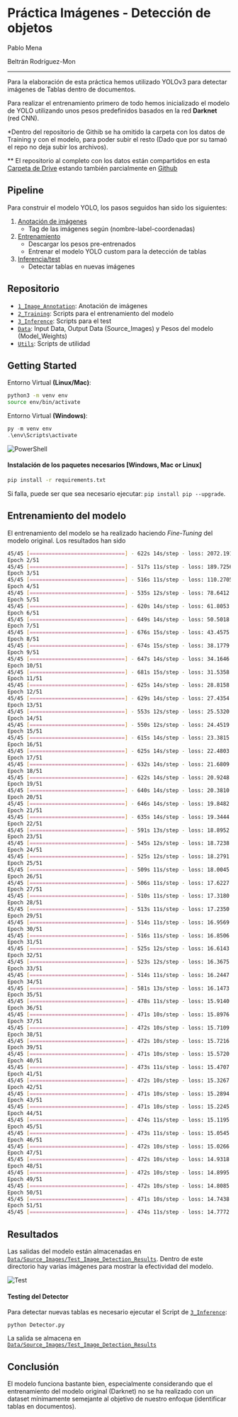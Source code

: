 # Práctica Imágenes - Detección de objetos
 Pablo Mena

 Beltrán Rodríguez-Mon

---

 Para la elaboración de esta práctica hemos utilizado YOLOv3 para detectar imágenes de Tablas dentro de documentos. 

 Para realizar el entrenamiento primero de todo hemos inicializado el modelo de YOLO utilizando unos pesos predefinidos basados en la red **Darknet** (red CNN). 

 *Dentro del repositorio de Githib se ha omitido la carpeta con los datos de Training y con el modelo, para poder subir el resto (Dado que por su tamaó el repo no deja subir los archivos).

 ** El repositorio al completo con los datos están compartidos en esta [Carpeta de Drive](https://drive.google.com/drive/folders/1PJSESGodj20i6591vuoG5htliU21_XuT?usp=sharing) estando también parcialmente en [Github](https://github.com/beltranmon/noEstructurado)

## Pipeline 

Para construir el modelo YOLO, los pasos seguidos han sido los siguientes:

 1. [Anotación de imágenes](1_Image_Annotation/)
	 - Tag de las imágenes según (nombre-label-coordenadas)
 2. [Entrenamiento](2_Training/)
 	- Descargar los pesos pre-entrenados
 	- Entrenar el modelo YOLO custom para la detección de tablas
 3. [Inferencia/test](3_Inference/)
 	- Detectar tablas en nuevas imágenes

## Repositorio
+ [`1_Image_Annotation`](1_Image_Annotation/): Anotación de imágenes
+ [`2_Training`](2_Training/): Scripts para el entrenamiento del modelo
+ [`3_Inference`](3_Inference/): Scripts para el test
+ [`Data`](Data/): Input Data, Output Data (Source_Images) y Pesos del modelo (Model_Weights)
+ [`Utils`](Utils/): Scripts de utilidad

## Getting Started

Entorno Virtual **(Linux/Mac)**:
```bash
python3 -m venv env
source env/bin/activate
```

Entorno Virtual **(Windows)**:

```powershell
py -m venv env
.\env\Scripts\activate
```
![PowerShell](Utils/Screenshots/PowerShell.png)

#### Instalación de los paquetes necesarios [Windows, Mac or Linux]

```bash
pip install -r requirements.txt
```
Si falla, puede ser que sea necesario ejecutar:  `pip install pip --upgrade`.

## Entrenamiento del modelo
 El entrenamiento del modelo se ha realizado haciendo *Fine-Tuning* del modelo original. Los resultados han sido

```bash
45/45 [==============================] - 622s 14s/step - loss: 2072.1919 - val_loss: 270.7197
Epoch 2/51
45/45 [==============================] - 517s 11s/step - loss: 189.7256 - val_loss: 134.2318
Epoch 3/51
45/45 [==============================] - 516s 11s/step - loss: 110.2705 - val_loss: 95.2559
Epoch 4/51
45/45 [==============================] - 535s 12s/step - loss: 78.6412 - val_loss: 68.6279
Epoch 5/51
45/45 [==============================] - 620s 14s/step - loss: 61.8053 - val_loss: 55.1787
Epoch 6/51
45/45 [==============================] - 649s 14s/step - loss: 50.5018 - val_loss: 45.4948
Epoch 7/51
45/45 [==============================] - 676s 15s/step - loss: 43.4575 - val_loss: 39.7827
Epoch 8/51
45/45 [==============================] - 674s 15s/step - loss: 38.1779 - val_loss: 36.2439
Epoch 9/51
45/45 [==============================] - 647s 14s/step - loss: 34.1646 - val_loss: 32.1615
Epoch 10/51
45/45 [==============================] - 681s 15s/step - loss: 31.5358 - val_loss: 30.2518
Epoch 11/51
45/45 [==============================] - 625s 14s/step - loss: 28.8158 - val_loss: 27.2826
Epoch 12/51
45/45 [==============================] - 629s 14s/step - loss: 27.4354 - val_loss: 26.2810
Epoch 13/51
45/45 [==============================] - 553s 12s/step - loss: 25.5320 - val_loss: 24.6966
Epoch 14/51
45/45 [==============================] - 550s 12s/step - loss: 24.4519 - val_loss: 23.3203
Epoch 15/51
45/45 [==============================] - 615s 14s/step - loss: 23.3815 - val_loss: 22.2603
Epoch 16/51
45/45 [==============================] - 625s 14s/step - loss: 22.4803 - val_loss: 21.5432
Epoch 17/51
45/45 [==============================] - 632s 14s/step - loss: 21.6809 - val_loss: 20.7737
Epoch 18/51
45/45 [==============================] - 622s 14s/step - loss: 20.9248 - val_loss: 21.1336
Epoch 19/51
45/45 [==============================] - 640s 14s/step - loss: 20.3810 - val_loss: 19.3579
Epoch 20/51
45/45 [==============================] - 646s 14s/step - loss: 19.8482 - val_loss: 19.5318
Epoch 21/51
45/45 [==============================] - 635s 14s/step - loss: 19.3444 - val_loss: 18.9209
Epoch 22/51
45/45 [==============================] - 591s 13s/step - loss: 18.8952 - val_loss: 18.6198
Epoch 23/51
45/45 [==============================] - 545s 12s/step - loss: 18.7238 - val_loss: 18.3770
Epoch 24/51
45/45 [==============================] - 525s 12s/step - loss: 18.2791 - val_loss: 17.8375
Epoch 25/51
45/45 [==============================] - 509s 11s/step - loss: 18.0045 - val_loss: 17.1076
Epoch 26/51
45/45 [==============================] - 506s 11s/step - loss: 17.6227 - val_loss: 17.2048
Epoch 27/51
45/45 [==============================] - 510s 11s/step - loss: 17.3180 - val_loss: 16.5084
Epoch 28/51
45/45 [==============================] - 513s 11s/step - loss: 17.2350 - val_loss: 16.1463
Epoch 29/51
45/45 [==============================] - 514s 11s/step - loss: 16.9569 - val_loss: 16.8566
Epoch 30/51
45/45 [==============================] - 516s 11s/step - loss: 16.8506 - val_loss: 15.9374
Epoch 31/51
45/45 [==============================] - 525s 12s/step - loss: 16.6143 - val_loss: 16.0619
Epoch 32/51
45/45 [==============================] - 523s 12s/step - loss: 16.3675 - val_loss: 15.2876
Epoch 33/51
45/45 [==============================] - 514s 11s/step - loss: 16.2447 - val_loss: 15.9445
Epoch 34/51
45/45 [==============================] - 581s 13s/step - loss: 16.1473 - val_loss: 14.9769
Epoch 35/51
45/45 [==============================] - 478s 11s/step - loss: 15.9140 - val_loss: 15.4020
Epoch 36/51
45/45 [==============================] - 471s 10s/step - loss: 15.8976 - val_loss: 15.4180
Epoch 37/51
45/45 [==============================] - 472s 10s/step - loss: 15.7109 - val_loss: 15.4537
Epoch 38/51
45/45 [==============================] - 472s 10s/step - loss: 15.7216 - val_loss: 15.3927
Epoch 39/51
45/45 [==============================] - 471s 10s/step - loss: 15.5720 - val_loss: 15.3672
Epoch 40/51
45/45 [==============================] - 473s 11s/step - loss: 15.4707 - val_loss: 14.6734
Epoch 41/51
45/45 [==============================] - 472s 10s/step - loss: 15.3267 - val_loss: 14.9112
Epoch 42/51
45/45 [==============================] - 471s 10s/step - loss: 15.2894 - val_loss: 14.7180
Epoch 43/51
45/45 [==============================] - 471s 10s/step - loss: 15.2245 - val_loss: 14.7386
Epoch 44/51
45/45 [==============================] - 474s 11s/step - loss: 15.1195 - val_loss: 14.4612
Epoch 45/51
45/45 [==============================] - 473s 11s/step - loss: 15.0545 - val_loss: 14.4236
Epoch 46/51
45/45 [==============================] - 472s 10s/step - loss: 15.0266 - val_loss: 14.6731
Epoch 47/51
45/45 [==============================] - 472s 10s/step - loss: 14.9318 - val_loss: 14.3230
Epoch 48/51
45/45 [==============================] - 472s 10s/step - loss: 14.8995 - val_loss: 14.3872
Epoch 49/51
45/45 [==============================] - 472s 10s/step - loss: 14.8085 - val_loss: 14.6400
Epoch 50/51
45/45 [==============================] - 471s 10s/step - loss: 14.7438 - val_loss: 14.6279
Epoch 51/51
45/45 [==============================] - 474s 11s/step - loss: 14.7772 - val_loss: 14.2174
```

## Resultados

Las salidas del modelo están almacenadas en  [`Data/Source_Images/Test_Image_Detection_Results`](Data/Source_Images/Test_Image_Detection_Results). Dentro de este directorio hay varias imágenes para mostrar la efectividad del modelo.

![Test](Data/Source_Images/Test_Image_Detection_Results/1_catface.png)

#### Testing del Detector
Para detectar nuevas tablas es necesario ejecutar el Script de [`3_Inference`](3_Inference/):
```
python Detector.py
```
La salida se almacena en [`Data/Source_Images/Test_Image_Detection_Results`](Data/Source_Images/Test_Image_Detection_Results)

## Conclusión

El modelo funciona bastante bien, especialmente considerando que el entrenamiento del modelo original (Darknet) no se ha realizado con un dataset mínimamente semejante al objetivo de nuestro enfoque (identificar tablas en documentos).
